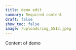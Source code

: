 ```yaml
---
title: demo edit
summary: Required content
draft: false
show_toc: false
image: /uploads/img_5513.jpeg
---
```

Content of demo
